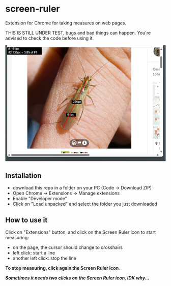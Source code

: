 # screen-ruler
Extension for Chrome for taking measures on web pages.

THIS IS STILL UNDER TEST, bugs and bad things can happen.
You're advised to check the code before using it.

![sample image](sample.png)

## Installation
* download this repo in a folder on your PC (Code -> Download ZIP)
* Open Chrome -> Extensions -> Manage extensions
* Enable "Developer mode"
* Click on "Load unpacked" and select the folder you just downloaded

## How to use it
Click on "Extensions" button, and click on the Screen Ruler icon to start measuring:

* on the page, the cursor should change to crosshairs
* left click: start a line
* another left click: stop the line

**To stop measuring, click again the Screen Ruler icon**.

***Sometimes it needs two clicks on the Screen Ruler icon, IDK why...***

